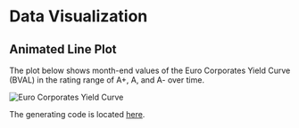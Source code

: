 # Data Visualization

## Animated Line Plot

The plot below shows month-end values of the Euro Corporates Yield Curve (BVAL) in the rating range of A+, A, and A- over time. 

![Euro Corporates Yield Curve](anim_yieldCurve/euro_curve_corp_A.gif)

The generating code is located [here](anim_yieldCurve/EUR_yld.py).

